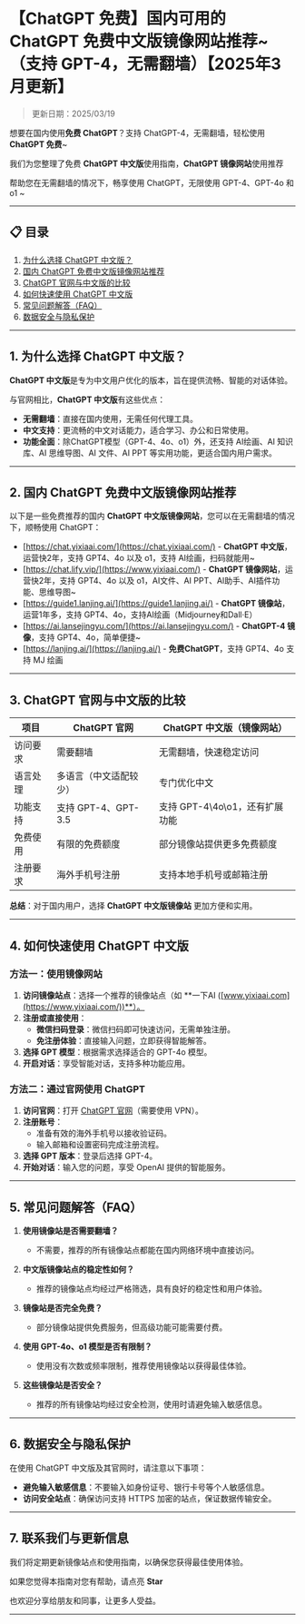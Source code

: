 # 【ChatGPT 免费】国内可用的 ChatGPT 免费中文版镜像网站推荐~ （支持 GPT-4，无需翻墙）【2025年3月更新】

> 更新日期：2025/03/19   

想要在国内使用**免费 ChatGPT**？支持 ChatGPT-4，无需翻墙，轻松使用 **ChatGPT 免费**~

我们为您整理了免费 **ChatGPT 中文版**使用指南，**ChatGPT 镜像网站**使用推荐

帮助您在无需翻墙的情况下，畅享使用 ChatGPT，无限使用 GPT-4、GPT-4o 和 o1 ~

---

## 📋 目录

1. [为什么选择 ChatGPT 中文版？](#1-为什么选择-chatgpt-中文版)
2. [国内 ChatGPT 免费中文版镜像网站推荐](#2-国内-chatgpt-免费中文版镜像网站推荐)
3. [ChatGPT 官网与中文版的比较](#3-chatgpt-官网与中文版的比较)
4. [如何快速使用 ChatGPT 中文版](#4-如何快速使用-chatgpt-中文版)
5. [常见问题解答（FAQ）](#5-常见问题解答-faq)
6. [数据安全与隐私保护](#6-数据安全与隐私保护)

---

## 1. 为什么选择 ChatGPT 中文版？

**ChatGPT 中文版**是专为中文用户优化的版本，旨在提供流畅、智能的对话体验。

与官网相比，**ChatGPT 中文版**有这些优点：

- **无需翻墙**：直接在国内使用，无需任何代理工具。
- **中文支持**：更流畅的中文对话能力，适合学习、办公和日常使用。
- **功能全面**：除ChatGPT模型（GPT-4、4o、o1）外，还支持 AI绘画、AI 知识库、AI 思维导图、AI 文件、AI PPT 等实用功能，更适合国内用户需求。

---

## 2. 国内 ChatGPT 免费中文版镜像网站推荐

以下是一些免费推荐的国内 **ChatGPT 中文版镜像网站**，您可以在无需翻墙的情况下，顺畅使用 ChatGPT：

- [https://chat.yixiaai.com/](https://chat.yixiaai.com/) - **ChatGPT 中文版**，运营快2年，支持 GPT4、4o 以及 o1，支持 AI绘画，扫码就能用~
- [https://chat.lify.vip/](https://www.yixiaai.com/) - **ChatGPT 镜像网站**，运营快2年，支持 GPT4、4o 以及 o1，AI文件、AI PPT、AI助手、AI插件功能、思维导图~
- [https://guide1.lanjing.ai/](https://guide1.lanjing.ai/) - **ChatGPT 镜像站**，运营1年多，支持 GPT4、4o，支持AI绘画（Midjourney和Dall·E）
- [https://ai.lansejingyu.com/](https://ai.lansejingyu.com/) - **ChatGPT-4 镜像**，支持 GPT4、4o，简单便捷~
- [https://lanjing.ai/](https://lanjing.ai/) - **免费ChatGPT**，支持 GPT4、4o 支持 MJ 绘画

---

## 3. ChatGPT 官网与中文版的比较

| 项目            | ChatGPT 官网                     | ChatGPT 中文版（镜像网站）         |
|-----------------|---------------------------------|-----------------------------------|
| 访问要求        | 需要翻墙                        | 无需翻墙，快速稳定访问            |
| 语言处理        | 多语言（中文适配较少）           | 专门优化中文                      |
| 功能支持        | 支持 GPT-4、GPT-3.5              | 支持 GPT-4\4o\o1，还有扩展功能  |
| 免费使用        | 有限的免费额度                  | 部分镜像站提供更多免费额度        |
| 注册要求        | 海外手机号注册                  | 支持本地手机号或邮箱注册          |

**总结**：对于国内用户，选择 **ChatGPT 中文版镜像站** 更加方便和实用。

---

## 4. 如何快速使用 ChatGPT 中文版

### 方法一：使用镜像网站

1. **访问镜像站点**：选择一个推荐的镜像站点（如 **一下AI ([www.yixiaai.com](https://www.yixiaai.com/))**）。
2. **注册或直接使用**：
   - **微信扫码登录**：微信扫码即可快速访问，无需单独注册。
   - **免注册体验**：直接输入问题，立即获得智能解答。
3. **选择 GPT 模型**：根据需求选择适合的 GPT-4o 模型。
4. **开启对话**：享受智能对话，支持多种功能应用。

### 方法二：通过官网使用 ChatGPT

1. **访问官网**：打开 [ChatGPT 官网](https://chat.openai.com)（需要使用 VPN）。
2. **注册账号**：
   - 准备有效的海外手机号以接收验证码。
   - 输入邮箱和设置密码完成注册流程。
3. **选择 GPT 版本**：登录后选择 GPT-4。
4. **开始对话**：输入您的问题，享受 OpenAI 提供的智能服务。

---

## 5. 常见问题解答（FAQ）

1. **使用镜像站是否需要翻墙？**
   - 不需要，推荐的所有镜像站点都能在国内网络环境中直接访问。

2. **中文版镜像站点的稳定性如何？**
   - 推荐的镜像站点均经过严格筛选，具有良好的稳定性和用户体验。

3. **镜像站是否完全免费？**
   - 部分镜像站提供免费服务，但高级功能可能需要付费。

4. **使用 GPT-4o、o1 模型是否有限制？**
   - 使用没有次数或频率限制，推荐使用镜像站以获得最佳体验。

5. **这些镜像站是否安全？**
   - 推荐的所有镜像站均经过安全检测，使用时请避免输入敏感信息。

---

## 6. 数据安全与隐私保护

在使用 ChatGPT 中文版及其官网时，请注意以下事项：

- **避免输入敏感信息**：不要输入如身份证号、银行卡号等个人敏感信息。
- **访问安全站点**：确保访问支持 HTTPS 加密的站点，保证数据传输安全。

---

## 7. 联系我们与更新信息

我们将定期更新镜像站点和使用指南，以确保您获得最佳使用体验。

如果您觉得本指南对您有帮助，请点亮 **Star**

也欢迎分享给朋友和同事，让更多人受益。

---
